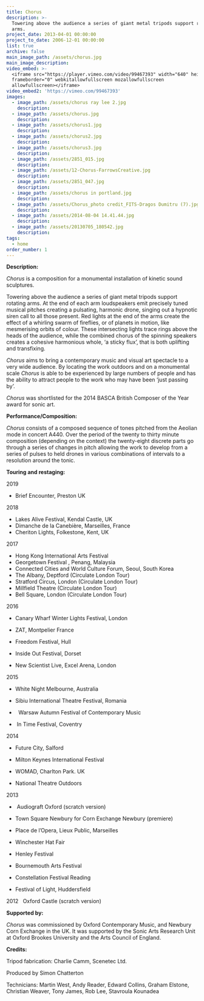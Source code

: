 ```yaml
---
title: Chorus
description: >-
  Towering above the audience a series of giant metal tripods support rotating
  arms.
project_date: 2013-04-01 00:00:00
project_to_date: 2006-12-01 00:00:00
list: true
archive: false
main_image_path: /assets/chorus.jpg
main_image_description:
video_embed: >-
  <iframe src="https://player.vimeo.com/video/99467393" width="640" height="360"
  frameborder="0" webkitallowfullscreen mozallowfullscreen
  allowfullscreen></iframe>
video_embed2: 'https://vimeo.com/99467393'
images:
  - image_path: /assets/chorus ray lee 2.jpg
    description:
  - image_path: /assets/chorus.jpg
    description:
  - image_path: /assets/chorus1.jpg
    description:
  - image_path: /assets/chorus2.jpg
    description:
  - image_path: /assets/chorus3.jpg
    description:
  - image_path: /assets/2851_015.jpg
    description:
  - image_path: /assets/12-Chorus-FarrowsCreative.jpg
    description:
  - image_path: /assets/2851_047.jpg
    description:
  - image_path: /assets/chorus in portland.jpg
    description:
  - image_path: /assets/Chorus_photo credit_FITS-Dragos Dumitru (7).jpg
    description:
  - image_path: /assets/2014-08-04 14.41.44.jpg
    description:
  - image_path: /assets/20130705_180542.jpg
    description:
tags:
  - home
order_number: 1
---
```


**Description:**

*Chorus* is a composition for a monumental installation of kinetic sound sculptures.

Towering above the audience a series of giant metal tripods support rotating arms. At the end of each arm loudspeakers emit precisely tuned musical pitches creating a pulsating, harmonic drone, singing out a hypnotic siren call to all those present. Red lights at the end of the arms create the effect of a whirling swarm of fireflies, or of planets in motion, like mesmerising orbits of colour. These intersecting lights trace rings above the heads of the audience, while the combined chorus of the spinning speakers creates a cohesive harmonious whole, ‘a sticky flux’, that is both uplifting and transfixing.

*Chorus* aims to bring a contemporary music and visual art spectacle to a very wide audience. By locating the work outdoors and on a monumental scale *Chorus* is able to be experienced by large numbers of people and has the ability to attract people to the work who may have been ‘just passing by’.

*Chorus* was shortlisted for the 2014 BASCA British Composer of the Year award for sonic art.

**Performance/Composition:**

*Chorus* consists of a composed sequence of tones pitched from the Aeolian mode in concert A440. Over the period of the twenty to thirty minute composition (depending on the context) the twenty-eight discrete parts go through a series of changes in pitch allowing the work to develop from a series of pulses to held drones in various combinations of intervals to a resolution around the tonic.

**Touring and restaging:**

2019

* Brief Encounter, Preston UK

2018

* Lakes Alive Festival, Kendal Castle, UK
* Dimanche de la Canebi&egrave;re, Marseilles, France
* Cheriton Lights, Folkestone, Kent, UK

2017

* Hong Kong International Arts Festival
* Georgetown Festival , Penang, Malaysia
* Connected Cities and World Culture Forum, Seoul, South Korea
* The Albany, Deptford (Circulate London Tour)
* Stratford Circus, London (Circulate London Tour)
* Millfield Theatre (Circulate London Tour)
* Bell Square, London (Circulate London Tour)

2016

* Canary Wharf Winter Lights Festival, London

* ZAT, Montpelier France

* Freedom Festival, Hull

* Inside Out Festival, Dorset

* New Scientist Live, Excel Arena, London

2015

* White Night Melbourne, Australia

* Sibiu International Theatre Festival, Romania

* &nbsp; Warsaw Autumn Festival of Contemporary Music

* &nbsp;In Time Festival, Coventry

2014&nbsp;

* Future City, Salford

* Milton Keynes International Festival

* WOMAD, Charlton Park. UK

* National Theatre Outdoors

2013 &nbsp;

* &nbsp;Audiograft Oxford (scratch version)

* Town Square Newbury for Corn Exchange Newbury (premiere)

* Place de l’Opera, Lieux Public, Marseilles

* Winchester Hat Fair&nbsp;&nbsp;

* Henley Festival

* Bournemouth Arts Festival

* Constellation Festival Reading

* Festival of Light, Huddersfield

2012 &nbsp; Oxford Castle (scratch version)

**Supported by:**

*Chorus* was commissioned by Oxford Contemporary Music, and Newbury Corn Exchange in the UK. It was supported by the Sonic Arts Research Unit at Oxford Brookes University and the Arts Council of England.

**Credits:&nbsp;**

Tripod fabrication: Charlie Camm, Scenetec Ltd.

Produced by Simon Chatterton

Technicians: Martin West, Andy Reader, Edward Collins, Graham Elstone, Christian Weaver, Tony James, Rob Lee, Stavroula Kounadea